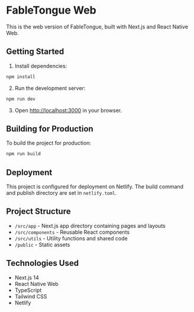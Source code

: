 # FableTongue Web

This is the web version of FableTongue, built with Next.js and React Native Web.

## Getting Started

1. Install dependencies:
```bash
npm install
```

2. Run the development server:
```bash
npm run dev
```

3. Open [http://localhost:3000](http://localhost:3000) in your browser.

## Building for Production

To build the project for production:

```bash
npm run build
```

## Deployment

This project is configured for deployment on Netlify. The build command and publish directory are set in `netlify.toml`.

## Project Structure

- `/src/app` - Next.js app directory containing pages and layouts
- `/src/components` - Reusable React components
- `/src/utils` - Utility functions and shared code
- `/public` - Static assets

## Technologies Used

- Next.js 14
- React Native Web
- TypeScript
- Tailwind CSS
- Netlify 